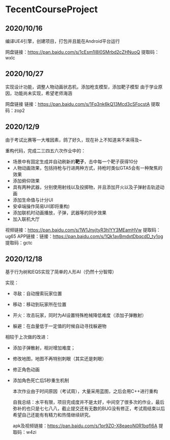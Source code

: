 # TecentCourseProject

## 2020/10/16

编译UE4引擎，创建项目，打包并且能在Android平台运行

网盘链接：https://pan.baidu.com/s/1cEsm1I8I0SMrbd2cZHNuoQ 
提取码：wxlc 

## 2020/10/27
实现设计功能，调整人物动画状态机，添加枪支模型，添加靶子模型
由于学业原因，功能尚未实现，希望老师海涵

网盘链接
链接：https://pan.baidu.com/s/1Fq3nk6kQ13Mcd3cSFocstA 
提取码：zop2 

## 2020/12/9

由于考试比赛等一大堆因素，鸽了好久，现在补上不知道来不来得及~

重构代码，完成二三四五六次作业中的：

- 场景中有固定生成并自动刷新的**靶子**，击中每一个靶子获得10分
- 人物动画效果，包括持枪与行进两种方式，持枪时类似GTA5会有一种聚焦的效果
- 添加俯仰效果
- 具有两种武器，分别使用射线以及投掷物，并且添加开火以及子弹射击轨迹动画
- 添加生命值与计分UI
- 安卓端操作简易UI(即将重构)
- 添加联机时动画播放，子弹，武器等的同步效果
- 加入联机大厅

视频链接：https://pan.baidu.com/s/1W1JnyjtyR3hlYY3MEamHVw 
提取码：ug65 
APP链接：链接：https://pan.baidu.com/s/1Qk1avBmdxtDbqcdD_ty1og 
提取码：gctc 

## 2020/12/18

基于行为树和EQS实现了简单的人形AI（仍然十分智障）

实现：

* 寻敌：自动搜索玩家位置

* 移动：移动到玩家所在位置

* 开火：攻击玩家，同时为AI设置特殊枪械降低难度（添加子弹散射）

* 躲避：在血量低于一定值的时候自动寻找躲避物



相较于上次做的改进：

* 添加子弹散射，相对增加难度；

* 修改地图，地图不再特别刺眼（其实还是刺眼）

* 修正角色动画

* 添加角色死亡后5秒重生机制

  本次作业由于时间原因（考试周），大量采用蓝图，之后会用C++进行重构

  自我总结：水平有限，项目完成度并不是太好，中间空了很多次的作业，最后弥补的也只是七七八八，截止提交还有无数的BUG没有修正，考试周结束以后希望自己还能有有精力和热情继续研究。
  
  apk及视频链接：https://pan.baidu.com/s/1pr9ZO-X8eaeoN0R1bqfI6A 
  提取码：w4zi 
  